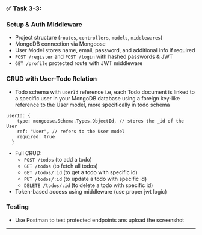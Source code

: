 ### ✅ Task 3-3: 

### Setup & Auth Middleware
- Project structure (`routes`, `controllers`, `models`, `middlewares`)
- MongoDB connection via Mongoose
- User Model stores name, email, password, and additional info if required
- `POST /register` and `POST /login` with hashed passwords & JWT
- `GET /profile` protected route with JWT middleware

### CRUD with User-Todo Relation
- Todo schema with `userId` reference i.e, each Todo document is linked to a specific user in your MongoDB database using a foreign key-like reference to the User model, more specifically in todo schema 

```
userId: {
    type: mongoose.Schema.Types.ObjectId, // stores the _id of the User
    ref: "User", // refers to the User model
    required: true
  }

```

- Full CRUD:
  - `POST /todos` (to add a todo)
  - `GET /todos` (to fetch all todos)
  - `GET /todos/:id` (to get a todo with specific id)
  - `PUT /todos/:id` (to update a todo with specific id)
  - `DELETE /todos/:id` (to delete a todo with specific id)
- Token-based access using middleware (use proper jwt logic)

### Testing 
- Use Postman to test protected endpoints ans upload the screenshot


---
